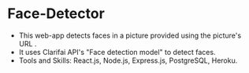 # Face-Detector

- This web-app detects faces in a picture provided using the picture's URL .
- It uses Clarifai API's "Face detection model" to detect faces.
- Tools and Skills: React.js, Node.js, Express.js, PostgreSQL, Heroku.
